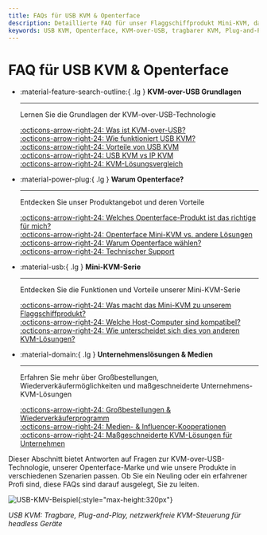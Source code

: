 ```yaml
---
title: FAQs für USB KVM & Openterface
description: Detaillierte FAQ für unser Flaggschiffprodukt Mini-KVM, das technische Spezifikationen, Nutzungshinweise und Tipps zur Fehlersuche abdeckt.
keywords: USB KVM, Openterface, KVM-over-USB, tragbarer KVM, Plug-and-Play KVM, netzwerkfreier KVM, headless Geräteverwaltung, IT-Lösungen, Fehlersuche, Openterface Produkte
---
```


# FAQ für USB KVM & Openterface

<div class="grid cards" markdown>

-   :material-feature-search-outline:{ .lg } __KVM-over-USB Grundlagen__

    ---

    Lernen Sie die Grundlagen der KVM-over-USB-Technologie

    [:octicons-arrow-right-24: Was ist KVM-over-USB?](/faq/usbkvm/kvm-over-usb#what-is-kvm-over-usb)  
    [:octicons-arrow-right-24: Wie funktioniert USB KVM?](/faq/usbkvm/kvm-over-usb#how-usb-kvm-works)  
    [:octicons-arrow-right-24: Vorteile von USB KVM](/faq/usbkvm/kvm-over-usb#why-usb-kvm)  
    [:octicons-arrow-right-24: USB KVM vs IP KVM](/faq/usbkvm/kvm-over-usb#usb-vs-ip)  
    [:octicons-arrow-right-24: KVM-Lösungsvergleich](/faq/usbkvm/kvm-over-usb#kvm-comparison)  

-   :material-power-plug:{ .lg } __Warum Openterface?__

    ---

    Entdecken Sie unser Produktangebot und deren Vorteile

    [:octicons-arrow-right-24: Welches Openterface-Produkt ist das richtige für mich?](/faq/usbkvm/openterface#choose-product)  
    [:octicons-arrow-right-24: Openterface Mini-KVM vs. andere Lösungen](/faq/usbkvm/openterface#minikvm-comparison)  
    [:octicons-arrow-right-24: Warum Openterface wählen?](/faq/usbkvm/openterface#why-openterface)  
    [:octicons-arrow-right-24: Technischer Support](/faq/usbkvm/openterface#technical-support)  

-   :material-usb:{ .lg } __Mini-KVM-Serie__

    ---

    Entdecken Sie die Funktionen und Vorteile unserer Mini-KVM-Serie  

    [:octicons-arrow-right-24: Was macht das Mini-KVM zu unserem Flaggschiffprodukt?](/faq/minikvm/op-minikvm#flagship-product)  
    [:octicons-arrow-right-24: Welche Host-Computer sind kompatibel?](/faq/minikvm/op-minikvm#mini-kvm-host-compatibility)  
    [:octicons-arrow-right-24: Wie unterscheidet sich dies von anderen KVM-Lösungen?](/faq/minikvm/op-minikvm#mini-kvm-vs-other-kvms)

-   :material-domain:{ .lg } __Unternehmenslösungen & Medien__

    ---

    Erfahren Sie mehr über Großbestellungen, Wiederverkäufermöglichkeiten und maßgeschneiderte Unternehmens-KVM-Lösungen  

    [:octicons-arrow-right-24: Großbestellungen & Wiederverkäuferprogramm](/faq/business#bulk-order-reseller)  
    [:octicons-arrow-right-24: Medien- & Influencer-Kooperationen](/faq/business#media-collaboration)  
    [:octicons-arrow-right-24: Maßgeschneiderte KVM-Lösungen für Unternehmen](/faq/business#enterprise-kvm)  

</div>

Dieser Abschnitt bietet Antworten auf Fragen zur KVM-over-USB-Technologie, unserer Openterface-Marke und wie unsere Produkte in verschiedenen Szenarien passen. Ob Sie ein Neuling oder ein erfahrener Profi sind, diese FAQs sind darauf ausgelegt, Sie zu leiten.

![USB-KMV-Beispiel](https://assets.openterface.com/images/product/use-case-demo-industrial-pc.webp){:style="max-height:320px"}

*USB KVM: Tragbare, Plug-and-Play, netzwerkfreie KVM-Steuerung für headless Geräte*